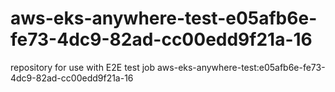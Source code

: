 # aws-eks-anywhere-test-e05afb6e-fe73-4dc9-82ad-cc00edd9f21a-16
repository for use with E2E test job aws-eks-anywhere-test:e05afb6e-fe73-4dc9-82ad-cc00edd9f21a-16
